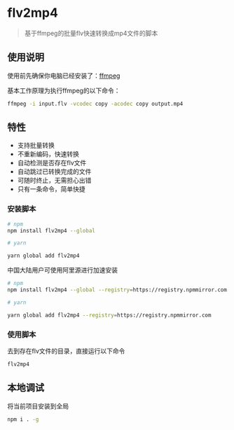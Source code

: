 # flv2mp4

> 基于ffmpeg的批量flv快速转换成mp4文件的脚本

## 使用说明

使用前先确保你电脑已经安装了：[ffmpeg](http://ffmpeg.org/)  

基本工作原理为执行ffmpeg的以下命令：

```sh
ffmpeg -i input.flv -vcodec copy -acodec copy output.mp4
```

## 特性

- 支持批量转换
- 不重新编码，快速转换
- 自动检测是否存在flv文件
- 自动跳过已转换完成的文件
- 可随时终止，无需担心出错
- 只有一条命令，简单快捷

### 安装脚本

```sh
# npm
npm install flv2mp4 --global

# yarn

yarn global add flv2mp4
```

中国大陆用户可使用阿里源进行加速安装

```sh
# npm
npm install flv2mp4 --global --registry=https://registry.npmmirror.com

# yarn

yarn global add flv2mp4 --registry=https://registry.npmmirror.com
```

### 使用脚本

去到存在flv文件的目录，直接运行以下命令

```sh
flv2mp4
```

## 本地调试

将当前项目安装到全局

```sh
npm i . -g
```
